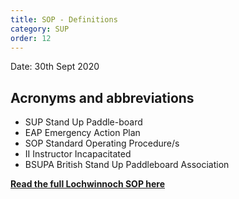 ```yaml
---
title: SOP - Definitions
category: SUP
order: 12
---
```

Date: 30th Sept 2020

## Acronyms and abbreviations

- SUP Stand Up Paddle-board
- EAP Emergency Action Plan
- SOP Standard Operating Procedure/s
- II  Instructor Incapacitated
- BSUPA British Stand Up Paddleboard Association

**[Read the full Lochwinnoch SOP here](/clyde/files/SOP.pdf)**
